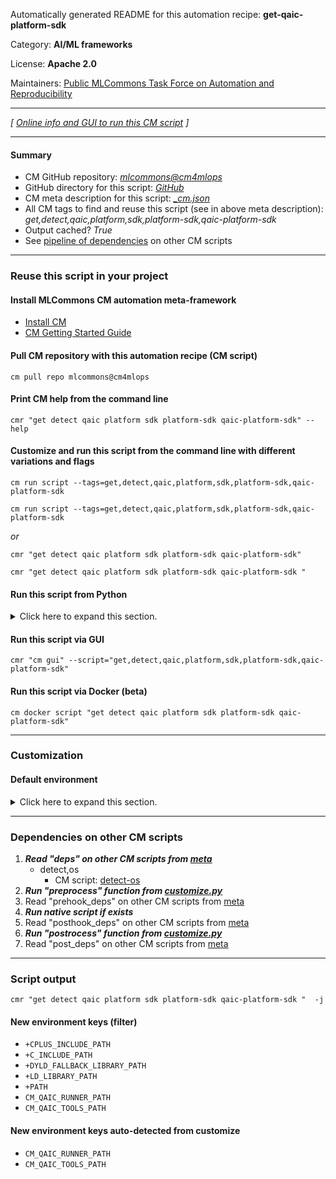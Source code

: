 Automatically generated README for this automation recipe: **get-qaic-platform-sdk**

Category: **AI/ML frameworks**

License: **Apache 2.0**

Maintainers: [Public MLCommons Task Force on Automation and Reproducibility](https://github.com/mlcommons/ck/blob/master/docs/taskforce.md)

---
*[ [Online info and GUI to run this CM script](https://access.cknowledge.org/playground/?action=scripts&name=get-qaic-platform-sdk,a60f86918dc9457d) ]*

---
#### Summary

* CM GitHub repository: *[mlcommons@cm4mlops](https://github.com/mlcommons/cm4mlops/tree/dev)*
* GitHub directory for this script: *[GitHub](https://github.com/mlcommons/cm4mlops/tree/dev/script/get-qaic-platform-sdk)*
* CM meta description for this script: *[_cm.json](_cm.json)*
* All CM tags to find and reuse this script (see in above meta description): *get,detect,qaic,platform,sdk,platform-sdk,qaic-platform-sdk*
* Output cached? *True*
* See [pipeline of dependencies](#dependencies-on-other-cm-scripts) on other CM scripts


---
### Reuse this script in your project

#### Install MLCommons CM automation meta-framework

* [Install CM](https://access.cknowledge.org/playground/?action=install)
* [CM Getting Started Guide](https://github.com/mlcommons/ck/blob/master/docs/getting-started.md)

#### Pull CM repository with this automation recipe (CM script)

```cm pull repo mlcommons@cm4mlops```

#### Print CM help from the command line

````cmr "get detect qaic platform sdk platform-sdk qaic-platform-sdk" --help````

#### Customize and run this script from the command line with different variations and flags

`cm run script --tags=get,detect,qaic,platform,sdk,platform-sdk,qaic-platform-sdk`

`cm run script --tags=get,detect,qaic,platform,sdk,platform-sdk,qaic-platform-sdk `

*or*

`cmr "get detect qaic platform sdk platform-sdk qaic-platform-sdk"`

`cmr "get detect qaic platform sdk platform-sdk qaic-platform-sdk " `


#### Run this script from Python

<details>
<summary>Click here to expand this section.</summary>

```python

import cmind

r = cmind.access({'action':'run'
                  'automation':'script',
                  'tags':'get,detect,qaic,platform,sdk,platform-sdk,qaic-platform-sdk'
                  'out':'con',
                  ...
                  (other input keys for this script)
                  ...
                 })

if r['return']>0:
    print (r['error'])

```

</details>


#### Run this script via GUI

```cmr "cm gui" --script="get,detect,qaic,platform,sdk,platform-sdk,qaic-platform-sdk"```

#### Run this script via Docker (beta)

`cm docker script "get detect qaic platform sdk platform-sdk qaic-platform-sdk" `

___
### Customization

#### Default environment

<details>
<summary>Click here to expand this section.</summary>

These keys can be updated via `--env.KEY=VALUE` or `env` dictionary in `@input.json` or using script flags.


</details>

___
### Dependencies on other CM scripts


  1. ***Read "deps" on other CM scripts from [meta](https://github.com/mlcommons/cm4mlops/tree/dev/script/get-qaic-platform-sdk/_cm.json)***
     * detect,os
       - CM script: [detect-os](https://github.com/mlcommons/cm4mlops/tree/master/script/detect-os)
  1. ***Run "preprocess" function from [customize.py](https://github.com/mlcommons/cm4mlops/tree/dev/script/get-qaic-platform-sdk/customize.py)***
  1. Read "prehook_deps" on other CM scripts from [meta](https://github.com/mlcommons/cm4mlops/tree/dev/script/get-qaic-platform-sdk/_cm.json)
  1. ***Run native script if exists***
  1. Read "posthook_deps" on other CM scripts from [meta](https://github.com/mlcommons/cm4mlops/tree/dev/script/get-qaic-platform-sdk/_cm.json)
  1. ***Run "postrocess" function from [customize.py](https://github.com/mlcommons/cm4mlops/tree/dev/script/get-qaic-platform-sdk/customize.py)***
  1. Read "post_deps" on other CM scripts from [meta](https://github.com/mlcommons/cm4mlops/tree/dev/script/get-qaic-platform-sdk/_cm.json)

___
### Script output
`cmr "get detect qaic platform sdk platform-sdk qaic-platform-sdk "  -j`
#### New environment keys (filter)

* `+CPLUS_INCLUDE_PATH`
* `+C_INCLUDE_PATH`
* `+DYLD_FALLBACK_LIBRARY_PATH`
* `+LD_LIBRARY_PATH`
* `+PATH`
* `CM_QAIC_RUNNER_PATH`
* `CM_QAIC_TOOLS_PATH`
#### New environment keys auto-detected from customize

* `CM_QAIC_RUNNER_PATH`
* `CM_QAIC_TOOLS_PATH`